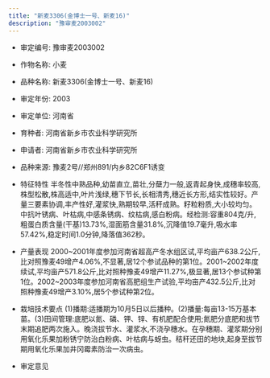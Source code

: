 ```yaml
---
title: "新麦3306(金博士一号、新麦16)"
description: "豫审麦2003002"
---
```

* 审定编号:  豫审麦2003002

*  作物名称:  小麦

*  品种名称:  新麦3306(金博士一号、新麦16)

*  审定年份:  2003

*  审定单位:  河南省

* 育种者:  河南省新乡市农业科学研究所

*  申请者:  河南省新乡市农业科学研究所

*  品种来源:  豫麦2号//郑州891/内乡82C6F1诱变

*  特征特性
半冬性中熟品种,幼苗直立,苗壮,分蘖力一般,返青起身快,成穗率较高,株型松散,株高适中,叶片浅绿,穗下节长,长相清秀,穗近长方形,结实性较好。产量三要素协调,丰产性好,灌浆快,熟期较早,活秆成熟。籽粒粉质,大小较均匀。中抗叶锈病、叶枯病,中感条锈病、纹枯病,感白粉病。经检测:容重804克/升,粗蛋白质含量(干基)13.73%,湿面筋含量31.8%,沉降值19.7毫升,吸水率57.42%,稳定时间1.0分钟,降落值362秒。

*  产量表现
2000~2001年度参加河南省超高产冬水组区试,平均亩产638.2公斤,比对照豫麦49增产4.06%,不显著,居12个参试品种的第1位。2001~2002年度续试,平均亩产571.8公斤,比对照种豫麦49增产11.27%,极显著,居13个参试种第1位。2002~2003年度参加河南省高肥组生产试验,平均亩产432.5公斤,比对照种豫麦49增产3.10%,居5个参试种第2位。

*  栽培技术要点
(1)播期:适播期为10月5日以后播种。(2)播量:每亩13-15万基本苗。(3)田间管理:底肥以氮、磷、钾、锌、有机肥配合使用;氮肥分底肥和拔节末期追肥两次施入。晚浇拔节水、灌浆水,不浇孕穗水。在孕穗期、灌浆期分别用氧化乐果加粉锈宁防治白粉病、叶枯病与蚜虫。秸秆还田的地块,起身至拔节期用氧化乐果加井冈霉素防治一次病虫。

*  审定意见

